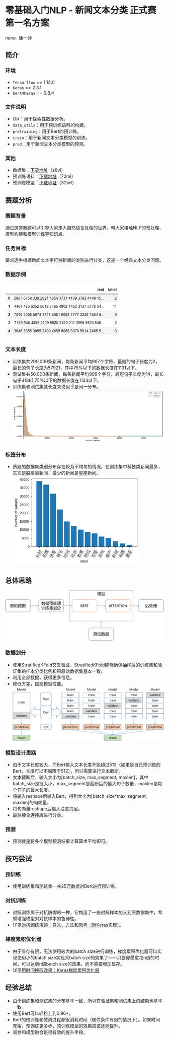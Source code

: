 # 零基础入门NLP - 新闻文本分类 正式赛第一名方案
nano- 康一帅
## 简介
### 环境
* `Tensorflow` == 1.14.0
* `Keras` == 2.3.1
* `bert4keras` == 0.8.4
### 文件说明
* `EDA`：用于探索性数据分析。
* `data_utils`：用于预训练语料的构建。
* `pretraining`：用于Bert的预训练。
* `train`：用于新闻文本分类模型的训练。
* `pred`：用于新闻文本分类模型的预测。
### 其他
* 数据集：[下载地址](https://pan.baidu.com/s/1t33R14RCO9_-1mBa6D_a9A)（z8vl）
* 预训练语料：[下载地址](https://pan.baidu.com/s/1f2FVD4BGQEgTQWOUXBnPpw)（72ml）
* 预训练模型：[下载地址](https://pan.baidu.com/s/18zCs045LhDIaS_Q_6cWSSw)（32b6）
## 赛题分析
### 赛题背景
通过这道赛题可以引导大家走入自然语言处理的世界，带大家接触NLP的预处理、模型构建和模型训练等知识点。
### 任务目标
要求选手根据新闻文本字符对新闻的类别进行分类，这是一个经典文本分类问题。
### 数据示例
![](./imgs/0.png)
### 文本长度
* 训练集共200,000条新闻，每条新闻平均907个字符，最短的句子长度为2，最长的句子长度为57921，其中75%以下的数据长度在1131以下。
* 测试集共50,000条新闻，每条新闻平均909个字符，最短句子长度为14，最长句子41861,75%以下的数据长度在1133以下。
* 训练集和测试集就长度来说似乎是同一分布。
![](./imgs/1.png)
### 标签分布
* 赛题的数据集类别分布存在较为不均匀的情况。在训练集中科技类新闻最多，其次是股票类新闻，最少的新闻是星座新闻。
![](./imgs/2.png)
## 总体思路
![](./imgs/3.png)
### 数据划分
* 使用StratifiedKFold交叉验证。StratifiedKFold能够确保抽样后的训练集和验证集的样本分类比例和原原始数据集基本一致。
* 利用全部数据，获得更多信息。
* 降低方差，提高模型性能。
![](./imgs/4.png)
### 模型设计思路
* 由于文本长度较大，而Bert输入文本长度不能超过512（如果是自己预训练的Bert，长度可以不局限于512），所以需要进行文本截断。
* 文本截断后，输入大小为[batch_size, max_segment, maxlen]，其中batch_size是批大小，max_segment是截断后的最大句子数量，maxlen是每个句子的最大长度。
* 将输入reshape后输入Bert，得到大小为[batch_size*max_segment, maxlen]的句向量。
* 将句向量reshape后输入注意力层。
* 最后接全连接层进行分类。
### 预测
* 预测就是将多个模型预测结果计算算术平均即可。
## 技巧尝试
### 预训练
* 使用训练集和测试集一共25万数据对Bert进行预训练。
### 对抗训练
* 对抗训练属于对抗防御的一种，它构造了一些对抗样本加入到原数据集中，希望增强模型对对抗样本的鲁棒性。
* 详见[对抗训练浅谈：意义、方法和思考（附Keras实现）](https://kexue.fm/archives/7234)。
### 梯度累积优化器
* 由于显存有限，无法使用较大的batch size进行训练，梯度累积优化器可以实现使用小的batch size实现大batch size的效果了——只要你愿意花n倍的时间，可以达到n倍batch size的效果，而不需要增加显存。
* 详见[用时间换取效果：Keras梯度累积优化器](https://kexue.fm/archives/6794)
## 经验总结
* 由于训练集和测试集的分布基本一致，所以在验证集和测试集上的结果也基本一致。
* 使用Bert可以轻松上到0.96+。
* Bert的预训练和微调过程都很消耗时间（硬件条件有限的情况下）。如果时间充裕，预训练更多步，预训练模型的效果应该还能提升。
* 调参和模型融合是很有效的提升手段。